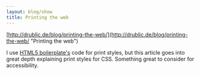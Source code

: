```yaml
---
layout: blog/show
title: Printing the web
---
```


[http://drublic.de/blog/printing-the-web/](http://drublic.de/blog/printing-the-web/ "Printing the web")

I use [HTML5 boilerplate's](http://html5boilerplate.com/ "HTML5 boilerplate") code for print styles, but this article goes into great depth explaining print styles for CSS. Something great to consider for accessibility.
